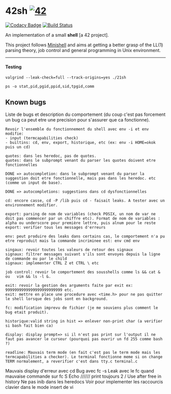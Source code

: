 # 42sh [![42](https://i.imgur.com/9NXfcit.jpg)](i.imgur.com/9NXfcit.jpg)
[![Codacy Badge](https://api.codacy.com/project/badge/Grade/d9485b7923204fa3b69323aee56e4506)](https://www.codacy.com/manual/antoinepaulbarthelemy/42sh?utm_source=github.com&amp;utm_medium=referral&amp;utm_content=Ant0wan/42sh&amp;utm_campaign=Badge_Grade) [![Build Status](https://travis-ci.org/Ant0wan/42sh.svg?branch=master)](https://travis-ci.org/Ant0wan/42sh)

An implementation of a small **shell** [a 42 project].

This project follows [Minishell](https://github.com/Ant0wan/Minishell) and aims at getting a better grasp of the LL(1) parsing theory, job control and general programming in Unix environment.

---

#### Testing

```shell=
valgrind --leak-check=full --track-origins=yes ./21sh

ps -o stat,pid,pgid,ppid,sid,tpgid,comm

```





## Known bugs

Liste de bugs et description du comportement (du coup c'est pas forcement un bug ca peut etre une precision pour s'assurer que ca fonctionne).

```
Revoir l'ensemble du fonctionnement du shell avec env -i et env modifie:
- input (termcapabilities check)
- builtins: cd, env, export, historique, etc (ex: env -i HOME=okok puis un cd)

quotes: dans les heredoc, pas de quotes.
quotes: dans le subprompt venant du parser les quotes doivent etre fonctionnelles

DONE => autocompletion: dans le subprompt venant du parser la suggestion doit etre fonctionnelle, mais pas dans les heredoc. etc (comme un input de base).

DONE => autocompletions: suggestions dans cd dysfonctionnelles

cd: encore casse, cd -P /lib puis cd - faisait leaks. A tester avec un environnement modifier.

export: parsing de nom de variables (check POSIX, un nom de var ne doit pas commencer par un chiffre etc). Format de nom de variables : alpha ou underscore pour première lettre, puis alnum pour le reste
export: verifier tous les messages d'erreurs

env: peut produire des leaks dans certains cas, le comportement n'a pu etre reproduit mais la commande incriminee est: env cmd env

singaux: revoir toutes les valeurs de retour des signaux
signaux: filtrer messages suivant s'ils sont envoyes depuis la ligne de commande ou par le child
signaux: implementer CTRL Z et CTRL \ etc

job control: revoir le comportement des sousshells comme ls && cat &  ou   vim && ls -l &.

exit: revoir la gestion des arguments faite par exit ex: 9999999999999999999999999 etc.
exit: mettre en place une procedure avec <time.h> pour ne pas quitter le shell lorsque des jobs sont en background.

fc: modification imprevu de fichier (je me souviens plus comment le bug etait produit).

historique:valid string in hist => enlever non-print char (a verifier si bash fait bien ca)

display: display prompt=> si il n'est pas print sur l'output il ne faut pas avancer le curseur (pourquoi pas ouvrir un fd 255 comme bash ?)

readline: Mauvais term mode (en fait c'est pas le term mode mais les termcapabilities a checker). Le terminal fonctionne meme si on change TERM normalement, a reverifier c'est dans tty.c terminal.c
```

Mauvais display d'erreur avec cd
Bug avec fc -s
Leak avec le fc quand mauvaise commande sur fc S
Écho ////// print toujours 2 /
Use after free in history
Ne pas inib dans les heredocs
Voir pour implementer les raccourcis clavier dans le mode insert de vi

